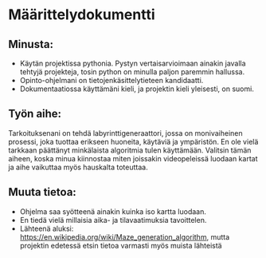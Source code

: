 # Määrittelydokumentti

## Minusta:

- Käytän projektissa pythonia. Pystyn vertaisarvioimaan ainakin javalla tehtyjä projekteja, tosin python on minulla paljon paremmin hallussa.
- Opinto-ohjelmani on tietojenkäsittelytieteen kandidaatti.
- Dokumentaatiossa käyttämäni kieli, ja projektin kieli yleisesti, on suomi.

## Työn aihe:

Tarkoituksenani on tehdä labyrinttigeneraattori, jossa on monivaiheinen prosessi, joka tuottaa erikseen huoneita, käytäviä ja ympäristön. 
En ole vielä tarkkaan päättänyt minkälaista algoritmia tulen käyttämään. Valitsin tämän aiheen, koska minua kiinnostaa miten joissakin videopeleissä luodaan kartat 
ja aihe vaikuttaa myös hauskalta toteuttaa.

## Muuta tietoa:

- Ohjelma saa syötteenä ainakin kuinka iso kartta luodaan.
- En tiedä vielä millaisia aika- ja tilavaatimuksia tavoittelen.
- Lähteenä aluksi: https://en.wikipedia.org/wiki/Maze_generation_algorithm, mutta projektin edetessä etsin tietoa varmasti myös muista lähteistä

